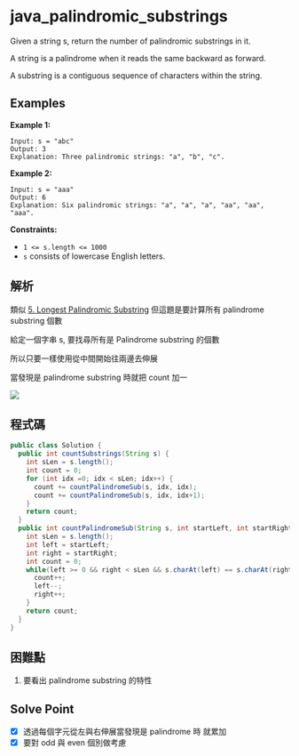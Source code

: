 # java_palindromic_substrings

Given a string s, return the number of palindromic substrings in it.

A string is a palindrome when it reads the same backward as forward.

A substring is a contiguous sequence of characters within the string.

## Examples

**Example 1:**

```
Input: s = "abc"
Output: 3
Explanation: Three palindromic strings: "a", "b", "c".

```

**Example 2:**

```
Input: s = "aaa"
Output: 6
Explanation: Six palindromic strings: "a", "a", "a", "aa", "aa", "aaa".

```

**Constraints:**

- `1 <= s.length <= 1000`
- `s` consists of lowercase English letters.

## 解析

類似 [5. Longest Palindromic Substring](https://www.notion.so/5-Longest-Palindromic-Substring-53a75a24c3c348f1afb5fc9e4cf17718) 但這題是要計算所有 palindrome substring 個數

給定一個字串 s, 要找尋所有是 Palindrome substring 的個數

所以只要一樣使用從中間開始往兩邊去伸展

當發現是 palindrome substring 時就把 count 加一

![](https://i.imgur.com/V15tsZn.png)

## 程式碼
```java
public class Solution {
  public int countSubstrings(String s) {
    int sLen = s.length();
    int count = 0;
    for (int idx =0; idx < sLen; idx++) {
      count += countPalindromeSub(s, idx, idx);
      count += countPalindromeSub(s, idx, idx+1);
    }
    return count;
  }
  public int countPalindromeSub(String s, int startLeft, int startRight) {
    int sLen = s.length();
    int left = startLeft;
    int right = startRight;
    int count = 0;
    while(left >= 0 && right < sLen && s.charAt(left) == s.charAt(right) ) {
      count++;
      left--;
      right++;
    }
    return count;
  }
}

```
## 困難點

1. 要看出 palindrome substring 的特性

## Solve Point

- [x]  透過每個字元從左與右伸展當發現是 palindrome 時 就累加
- [x]  要對 odd 與 even 個別做考慮